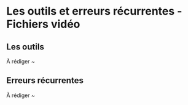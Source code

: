 # Les outils et erreurs récurrentes - Fichiers vidéo

## Les outils

À rédiger ~

## Erreurs récurrentes

À rédiger ~